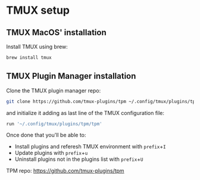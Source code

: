 # TMUX setup

## TMUX MacOS' installation

Install TMUX using brew:

```bash
brew install tmux
```

## TMUX Plugin Manager installation

Clone the TMUX plugin manager repo:

```bash
git clone https://github.com/tmux-plugins/tpm ~/.config/tmux/plugins/tpm
```

and initialize it adding as last line of the TMUX configuration file:

```bash
run '~/.config/tmux/plugins/tpm/tpm'
```

Once done that you'll be able to:
  - Install plugins and referesh TMUX environment with `prefix`+`I`
  - Update plugins with `prefix`+`u`
  - Uninstall plugins not in the plugins list with `prefix`+`U`

TPM repo: https://github.com/tmux-plugins/tpm
